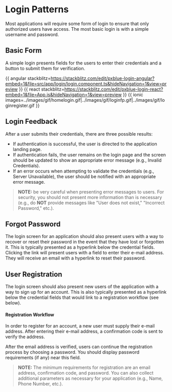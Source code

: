 # Login Patterns
Most applications will require some form of login to ensure that only authorized users have access. The most basic login is with a simple username and password.

## Basic Form
A simple login presents fields for the users to enter their credentials and a button to submit them for verification.

{{ angular stackblitz=https://stackblitz.com/edit/pxblue-login-angular?embed=1&file=src/app/login/login.component.ts&hideNavigation=1&view=preview }}
{{ react stackblitz=https://stackblitz.com/edit/pxblue-login-react?embed=1&file=App.js&hideNavigation=1&view=preview }}
{{ ionic images=../images/gif/homelogin.gif|../images/gif/loginfp.gif|../images/gif/loginregister.gif  }}


## Login Feedback

After a user submits their credentials, there are three possible results:
* If authentication is successful, the user is directed to the application landing page.
* If authentication fails, the user remains on the login page and the screen should be updated to show an appropriate error message (e.g., Invalid Credentials).
* If an error occurs when attempting to validate the credentials (e.g., Server Unavailable), the user should be notified with an appropriate error message.



> **NOTE:** be very careful when presenting error messages to users. For security, you should not present more information than is necessary (e.g., do **NOT** provide messages like "User does not exist," "Incorrect Password," etc.).

## Forgot Password

The login screen for an application should also present users with a way to recover or reset their password in the event that they have lost or forgotten it. This is typically presented as a hyperlink below the credential fields. Clicking the link will present users with a field to enter their e-mail address. They will receive an email with a hyperlink to reset their password.

## User Registration

The login screen should also present new users of the application with a way to sign up for an account. This is also typically presented as a hyperlink below the credential fields that would link to a registration workflow (see below).

#### Registration Workflow
In order to register for an account, a new user must supply their e-mail address. After entering their e-mail address, a confirmation code is sent to verify the address.

After the email address is verified, users can continue the registration process by choosing a password. You should display password requirements (if any) near this field.

> **NOTE:** The minimum requirements for registration are an email address, confirmation code, and password. You can also collect additional parameters as necessary for your application (e.g., Name, Phone Number, etc.). 

